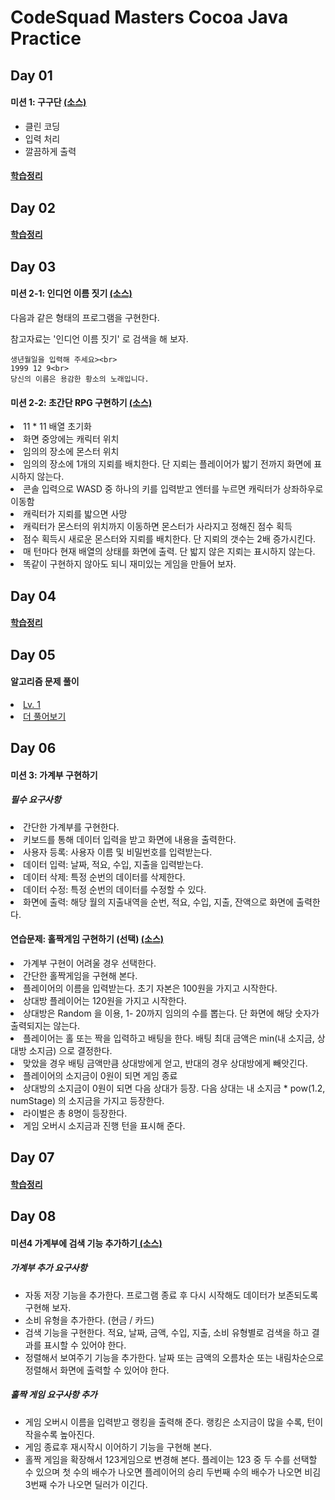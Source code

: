 <h1>CodeSquad Masters Cocoa Java Practice</h1>

<h2>Day 01</h2>

<h4>미션 1: 구구단 <a href="https://github.com/ehdrhelr/codesquad-cocoa-java/blob/master/src/day01/Gugudan.java">(소스)</a></h4>
<ul>
<li>클린 코딩</li>
<li>입력 처리</li>
<li>깔끔하게 출력</li>
</ul>

<h4><a href="https://github.com/ehdrhelr/codesquad-cocoa-java/blob/master/src/day01/Summary.md">학습정리</a></h4>

<h2>Day 02</h2>

<h4><a href="https://www.notion.so/day02-b5c7d3b0fa2846d2a5214550f0d43093">학습정리</a><h4>


<h2>Day 03</h>
<h4>미션 2-1: 인디언 이름 짓기 <a href="https://github.com/ehdrhelr/codesquad-cocoa-java/tree/master/src/day03/indianNaming">(소스)</a></h4>

다음과 같은 형태의 프로그램을 구현한다.

참고자료는 '인디언 이름 짓기' 로 검색을 해 보자.

    생년월일을 입력해 주세요><br>
    1999 12 9<br>
    당신의 이름은 용감한 황소의 노래입니다.
    
<h4>미션 2-2: 초간단 RPG 구현하기 <a href="https://github.com/ehdrhelr/codesquad-cocoa-java/tree/master/src/day03/rpg">(소스)</a></h4>
<li>11 * 11 배열 초기화</li>
<li>화면 중앙에는 캐릭터 위치</li>
<li>임의의 장소에 몬스터 위치</li>
<li>임의의 장소에 1개의 지뢰를 배치한다. 단 지뢰는 플레이어가 밟기 전까지 화면에 표시하지 않는다.</li>
<li>콘솔 입력으로 WASD 중 하나의 키를 입력받고 엔터를 누르면 캐릭터가 상좌하우로 이동함</li>
<li>캐릭터가 지뢰를 밟으면 사망</li>
<li>캐릭터가 몬스터의 위치까지 이동하면 몬스터가 사라지고 정해진 점수 획득</li>
<li>점수 획득시 새로운 몬스터와 지뢰를 배치한다. 단 지뢰의 갯수는 2배 증가시킨다.</li>
<li>매 턴마다 현재 배열의 상태를 화면에 출력. 단 밟지 않은 지뢰는 표시하지 않는다.</li>
<li>똑같이 구현하지 않아도 되니 재미있는 게임을 만들어 보자.</li>

<h2>Day 04</h2>
<h4><a href="https://www.notion.so/day04-7a0d25758f3d4b759f5e25c878992d69">학습정리</a></h4>

<h2>Day 05</h2>
<h4>알고리즘 문제 풀이</h4>

<li><a href="https://github.com/ehdrhelr/codesquad-cocoa-java/tree/master/src/day05/lv1">Lv. 1</a></li>
<li><a href="https://github.com/ehdrhelr/codesquad-cocoa-java/tree/master/src/day05/more1">더 풀어보기</a></li>

<h2>Day 06</h2>
<h4>미션 3: 가계부 구현하기</h3>
<h5>필수 요구사항</h5>

<li>간단한 가계부를 구현한다.</li>
<li>키보드를 통해 데이터 입력을 받고 화면에 내용을 출력한다.</li>
<li>사용자 등록: 사용자 이름 및 비밀번호를 입력받는다.</li>
<li>데이터 입력: 날짜, 적요, 수입, 지출을 입력받는다.</li>
<li>데이터 삭제: 특정 순번의 데이터를 삭제한다.</li>
<li>데이터 수정: 특정 순번의 데이터를 수정할 수 있다.</li>
<li>화면에 출력: 해당 월의 지출내역을 순번, 적요, 수입, 지출, 잔액으로 화면에 출력한다.</li>

<h4>연습문제: 홀짝게임 구현하기 (선택) <a href="https://github.com/ehdrhelr/codesquad-cocoa-java/tree/master/src/day06/game">(소스)</a></h4>

<li>가계부 구현이 어려울 경우 선택한다.</li>
<li>간단한 홀짝게임을 구현해 본다.</li>
<li>플레이어의 이름을 입력받는다. 초기 자본은 100원을 가지고 시작한다.</li>
<li>상대방 플레이어는 120원을 가지고 시작한다.</li>
<li>상대방은 Random 을 이용, 1- 20까지 임의의 수를 뽑는다. 단 화면에 해당 숫자가 출력되지는 않는다.</li>
<li>플레이어는 홀 또는 짝을 입력하고 배팅을 한다. 배팅 최대 금액은 min(내 소지금, 상대방 소지금) 으로 결정한다.</li>
<li>맞았을 경우 배팅 금액만큼 상대방에게 얻고, 반대의 경우 상대방에게 빼앗긴다.</li>
<li>플레이어의 소지금이 0원이 되면 게임 종료</li>
<li>상대방의 소지금이 0원이 되면 다음 상대가 등장. 다음 상대는 내 소지금 * pow(1.2, numStage) 의 소지금을 가지고 등장한다.</li>
<li>라이벌은 총 8명이 등장한다.</li>
<li>게임 오버시 소지금과 진행 턴을 표시해 준다.</li>

<h2>Day 07</h2>
<h4><a href="https://www.notion.so/day07-fd0a376d455f435585015e9e83778dca">학습정리</a></h4>

<h2>Day 08</h2>
<h4>미션4 가계부에 검색 기능 추가하기<a href="https://github.com/ehdrhelr/codesquad-cocoa-java/tree/master/src/day08"> (소스)</a></h4>
<h5>가계부 추가 요구사항</h5>
<ul>
<li> 자동 저장 기능을 추가한다. 프로그램 종료 후 다시 시작해도 데이터가 보존되도록 구현해 보자.</li>
<li> 소비 유형을 추가한다. (현금 / 카드)</li>
<li> 검색 기능을 구현한다. 적요, 날짜, 금액, 수입, 지출, 소비 유형별로 검색을 하고 결과를 표시할 수 있어야 한다.</li>
<li> 정렬해서 보여주기 기능을 추가한다. 날짜 또는 금액의 오름차순 또는 내림차순으로 정렬해서 화면에 출력할 수 있어야 한다.</li>
</ul>
<h5>홀짝 게임 요구사항 추가</h5>
<ul>
<li> 게임 오버시 이름을 입력받고 랭킹을 출력해 준다. 랭킹은 소지금이 많을 수록, 턴이 작을수록 높아진다.</li>
<li> 게임 종료후 재시작시 이어하기 기능을 구현해 본다.</li>
<li> 홀짝 게임을 확장해서 123게임으로 변경해 본다. 플레이는 123 중 두 수를 선택할 수 있으며 첫 수의 배수가 나오면 플레이어의 승리 두번째 수의 배수가 나오면 비김 3번째 수가 나오면 딜러가 이긴다.</li>
</ul>